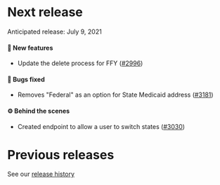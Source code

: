 # Next release

Anticipated release: July 9, 2021

#### 🚀 New features

- Update the delete process for FFY ([#2996])

#### 🐛 Bugs fixed

- Removes "Federal" as an option for State Medicaid address ([#3181])

#### ⚙️ Behind the scenes

- Created endpoint to allow a user to switch states ([#3030])

# Previous releases

See our [release history](https://github.com/CMSgov/eAPD/releases)

[#2996]: https://github.com/CMSgov/eAPD/issues/2996
[#3030]: https://github.com/CMSgov/eAPD/issues/3030
[#3181]: https://github.com/CMSgov/eAPD/issues/3181